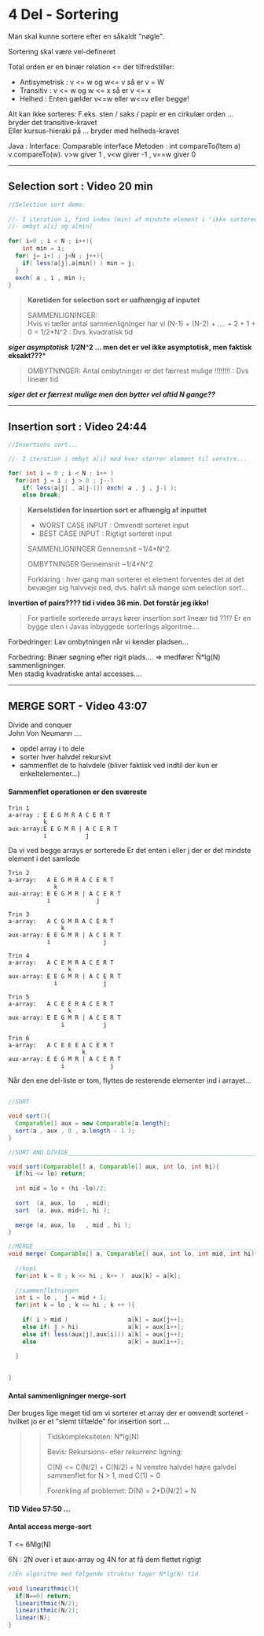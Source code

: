 # 4 Del - Sortering

Man skal kunne sortere efter en såkaldt "nøgle".

Sortering skal være vel-defineret

Total orden er en binær relation <= der tilfredstiller:
- Antisymetrisk : v <= w og w<= v så er v = W
- Transitiv : v <= w og w <= x så er v <= x
- Helhed : Enten gælder v<=w eller w<=v eller begge!

Alt kan ikke sorteres:
F.eks. sten / saks / papir er en cirkulær orden ...  bryder det transitive-kravet  
Eller kursus-hieraki på ... bryder med helheds-kravet

Java : 
Interface:  Comparable<Item> interface
Metoden : int compareTo(Item a) 
v.compareTo(w).    v>w  giver 1 , v<w giver -1 , v==w giver 0
                                      
-------------------------------------------------------------------------------------------------------------
                                      
## Selection sort : Video 20 min

                                      
```java
//Selection sort demo:
                                      
//- I iteration i, find index (min) af mindste element i "ikke sorterede del af arrayet"
//- ombyt a[i] og a[min]                                                                          
                                      
for( i=0 ; i < N ; i++){
    int min = i;
  for( j= i+1 ; j<N ; j++){
    if( less(a[j],a[min]) ) min = j;                
  }
  exch( a , i , min );                    
}                                                                            
```                                      

> ****Køretiden for selection sort er uafhængig af inputet****   
>
>SAMMENLIGNINGER:  
> Hvis vi tæller antal sammenligninger har vi
>(N-1) + (N-2) + .... + 2 + 1 + 0 = 1/2*N^2  : Dvs. kvadratisk tid 
> 

***siger asymptotisk 1/2*N^2 ... men det er vel ikke asymptotisk, men faktisk eksakt???***
>
>OMBYTNINGER:
>Antal ombytninger er det færrest mulige !!!!!!!! : Dvs lineær tid                   
>

***siger det er færrest mulige men den bytter vel altid N gange??***

------------------------------------------------------------------------------------------------------------          
## Insertion sort : Video 24:44
  
```java
//Insertions sort...

//- I iteration i ombyt a[i] med hver størrer element til venstre...

for( int i = 0 ; i < N ; i++ )
  for(int j = i ; j > 0 ; j--)
    if( less(a[j] , a[j-1]) exch( a , j , j-1 );
    else break;  
```  
> ****Kørselstiden for insertion sort er afhængig af inputtet****
>- WORST CASE INPUT : Omvendt sorteret input
>- BEST CASE INPUT : Rigtigt sorteret input
>
> SAMMENLIGNINGER Gennemsnit ~1/4*N^2.  
>  
> OMBYTNINGER Gennemsnit ~1/4*N^2
>
>Forklaring : hver gang man sorterer et element forventes det at det bevæger sig halvvejs ned,
>dvs. halvt så mange som selection sort...
  
****Invertion of pairs???? tid i video 36 min. Det forstår jeg ikke!****

>For partielle sorterede arrays kører insertion sort lineær tid ??!?
>Er en bygge sten i Javas inbyggede sorterings algoritme....
  
Forbedringer: Lav ombytningen når vi kender pladsen...     
  
Forbedring: Binær søgning efter rigit plads.... => medfører Ñ*lg(N) sammenligninger.     
Men stadig kvadratiske antal accesses....

-------------------------------------------------------------------------------------------------------------

## MERGE SORT - Video 43:07

Divide and conquer     
John Von Neumann .... 

- opdel array i to dele
- sorter hver halvdel rekursivt
- sammenflet de to halvdele
(bliver faktisk ved indtil der kun er enkeltelementer...)

#### Sammenflet operationen er den sværeste
```
Trin 1
a-array : E E G M R A C E R T
          k
aux-array:E E G M R | A C E R T
          i           j
```
Da vi ved begge arrays er sorterede
Er det enten i eller j der er det mindste element i det samlede

```
Trin 2
a-array:   A E G M R A C E R T
             k
aux-array: E E G M R | A C E R T
           i             j
           
Trin 3
a-array:   A C G M R A C E R T
               k
aux-array: E E G M R | A C E R T
           i               j           

Trin 4
a-array:   A C E M R A C E R T
                 k
aux-array: E E G M R | A C E R T
             i             j           

Trin 5
a-array:   A C E E R A C E R T
                 k
aux-array: E E G M R | A C E R T
               i           j           

Trin 6
a-array:   A C E E E A C E R T
                     k
aux-array: E E G M R | A C E R T
               i             j           

```

Når den ene del-liste er tom, flyttes de resterende elementer ind i arrayet...

```java

//SORT

void sort(){
  Comparable[] aux = new Comparable[a.length];
  sort(a , aux , 0 , a.length - 1 );
}

//SORT AND DIVIDE______________________________________________________________________

void sort(Comparable[] a, Comparable[] aux, int lo, int hi){
  if(hi <= lo) return;
  
  int mid = lo + (hi -lo)/2;
  
  sort  (a, aux, lo   , mid);
  sort  (a, aux, mid+1, hi );
  
  merge (a, aux, lo   , mid , hi );
}

//MERGE ______________________________________________________________________
void merge( Comparable[] a, Comparable[] aux, int lo, int mid, int hi){
  
  //kopi
  for(int k = 0 ; k <= hi ; k++ )  aux[k] = a[k]; 
  
  //sammenfletningen  
  int i = lo ,  j = mid + 1;   
  for(int k = lo ; k <= hi ; k ++ ){
    
    if( i > mid )                 a[k] = aux[j++];
    else if( j > hi)              a[k] = aux[i++];
    else if( less(aux[j],aux[i])) a[k] = aux[j++];
    else                          a[k] = aux[i++];
    
  }
   

}

```
#### Antal sammenligninger merge-sort
  
Der bruges lige meget tid om vi sorterer et array der er omvendt sorteret - hvilket jo er et "slemt tilfælde" for insertion sort ... 

>>Tidskompleksiteten:
>>N*lg(N)
>>
>>Bevis:
>>Rekursions- eller rekurrenc ligning:
>>
>>C(N) <= C(N/2)          + C(N/2)         + N
>>        venstre halvdel   højre galvdel    sammenflet
>> for N > 1, med C(1) = 0
>>
>>Forenkling af problemet:
>>D(N) = 2*D(N/2) + N
 
#### TID Video 57:50 ...
#### Antal access merge-sort
  
T <= 6*N*lg(N)

6N : 2N over i et aux-array og 4N for at få dem flettet rigtigt 
           
           
```java
//En algoritme med følgende struktur tager N*lg(N) tid
             
void linearithmic(){
  if(N==0) return;             
  linearithmic(N/2);
  linearithmic(N/2);
  linear(N);                          
}
             
```
  
  
                                      
                                      
                                      
